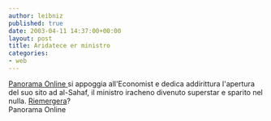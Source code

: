 ```yaml
---
author: leibniz
published: true
date: 2003-04-11 14:37:00+00:00
layout: post
title: Aridatece er ministro
categories:
- web
---
```

[   Panorama Online ](http://www.panorama.it/home/index.html)si appoggia all'Economist e dedica addirittura l'apertura del suo sito ad al-Sahaf, il ministro iracheno divenuto superstar e sparito nel nulla.  [   Riemergera](http://www.panorama.it/mondo/medioriente/articolo/ix1-A020001018600)?   
  Panorama Online
